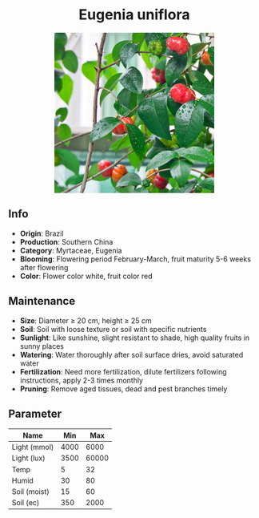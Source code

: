 <h1 align='center'>Eugenia uniflora</h1>
<p align="center">
    <img 
        align='center'
        width='320'
        src="../images/eugenia uniflora.png" 
        alt='Eugenia uniflora' />
</p>

## Info

 - **Origin**: Brazil
 - **Production**: Southern China
 - **Category**: Myrtaceae, Eugenia
 - **Blooming**: Flowering period February-March, fruit maturity 5-6 weeks after flowering
 - **Color**: Flower color white, fruit color red

## Maintenance

 - **Size**: Diameter ≥ 20 cm, height ≥ 25 cm
 - **Soil**: Soil with loose texture or soil with specific nutrients
 - **Sunlight**: Like sunshine, slight resistant to shade, high quality fruits in sunny places
 - **Watering**: Water thoroughly after soil surface dries, avoid saturated water
 - **Fertilization**: Need more fertilization, dilute fertilizers following instructions, apply 2-3 times monthly
 - **Pruning**: Remove aged tissues, dead and pest branches timely

## Parameter

| Name         | Min  | Max   |
|--------------|------|-------|
| Light (mmol) | 4000 | 6000  |
| Light (lux)  | 3500 | 60000 |
| Temp         | 5    | 32    |
| Humid        | 30   | 80    |
| Soil (moist) | 15   | 60    |
| Soil (ec)    | 350  | 2000  |